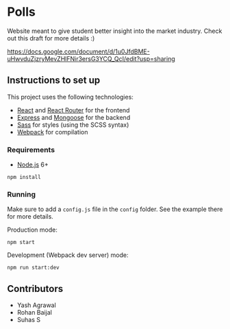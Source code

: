 # Polls

Website meant to give student better insight into the market industry. Check out this draft for more details :)

https://docs.google.com/document/d/1u0JfdBME-uHwvduZjzryMevZHlFNir3ersG3YCQ_QcI/edit?usp=sharing


## Instructions to set up

This project uses the following technologies:
- [React](https://facebook.github.io/react/) and [React Router](https://reacttraining.com/react-router/) for the frontend
- [Express](http://expressjs.com/) and [Mongoose](http://mongoosejs.com/) for the backend
- [Sass](http://sass-lang.com/) for styles (using the SCSS syntax)
- [Webpack](https://webpack.github.io/) for compilation


### Requirements

- [Node.js](https://nodejs.org/en/) 6+

```shell
npm install
```


### Running

Make sure to add a `config.js` file in the `config` folder. See the example there for more details.

Production mode:

```shell
npm start
```

Development (Webpack dev server) mode:

```shell
npm run start:dev
```

## Contributors
- Yash Agrawal 
- Rohan Baijal
- Suhas S